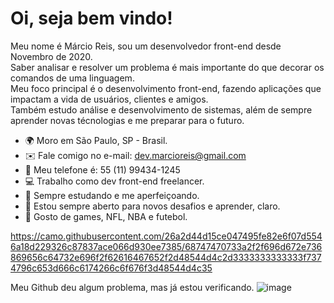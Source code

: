 Oi, seja bem vindo!
==========================



Meu nome é Márcio Reis, sou um desenvolvedor front-end desde Novembro de 2020.<br>
Saber analisar e resolver um problema é mais importante do que decorar os comandos de uma linguagem.<br>
Meu foco principal é o desenvolvimento front-end, fazendo aplicações que impactam a vida de usuários, clientes e amigos.<br>
Também estudo análise e desenvolvimento de sistemas, além de sempre aprender novas técnologias e me preparar para o futuro.

* 🌍  Moro em São Paulo, SP - Brasil.
* ✉️  Fale comigo no e-mail: dev.marcioreis@gmail.com
* 📲  Meu telefone é: 55 (11) 99434-1245
* 💻  Trabalho como dev front-end freelancer.
* 🧠  Sempre estudando e me aperfeiçoando.
* 🤝  Estou sempre aberto para novos desafios e aprender, claro.
* 🏅  Gosto de games, NFL, NBA e futebol.

https://camo.githubusercontent.com/26a2d44d15ce047495fe82e6f07d5546a18d229326c87837ace066d930ee7385/68747470733a2f2f696d672e736869656c64732e696f2f62616467652f2d48544d4c2d3333333333333f7374796c653d666c6174266c6f676f3d48544d4c35

Meu Github deu algum problema, mas já estou verificando.
![image](https://user-images.githubusercontent.com/122680054/212476698-d18f7ddd-f024-48c3-b2c1-9b600cc4548d.png)
